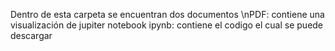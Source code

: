 Dentro de esta carpeta se encuentran dos documentos
\nPDF: contiene una visualización de jupiter notebook
ipynb: contiene el codigo el cual se puede descargar
